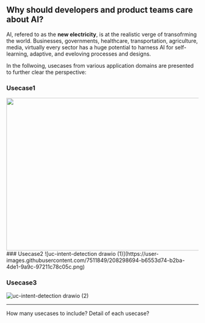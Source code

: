 ## Why should developers and product teams care about AI?
AI, refered to as the **new electricity**, is at the realistic verge of transofrming the world. Businesses, governments, healthcare, transportation, agriculture, media, virtually every sector has a huge potential to harness AI for self-learning, adaptive, and eveloving processes and designs.

In the follwoing, usecases from various application domains are presented to further clear the perspective:

### Usecase1
<center>
<img src="https://user-images.githubusercontent.com/7511849/208298674-d7bc62e0-4e23-4231-9c0e-877199146e2b.png" width="650" height="400" />
</center>
### Usecase2
![uc-intent-detection drawio (1)](https://user-images.githubusercontent.com/7511849/208298694-b6553d74-b2ba-4de1-9a9c-97211c78c05c.png)

### Usecase3

![uc-intent-detection drawio (2)](https://user-images.githubusercontent.com/7511849/208298700-5fb03797-a3ae-4d3c-9a9e-516226a690c6.png)

--------------------------------------------------------

How many usecases to include?
Detail of each usecase?

